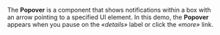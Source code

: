 The **Popover** is&nbsp;a&nbsp;component that shows notifications within a&nbsp;box with an&nbsp;arrow pointing to&nbsp;a&nbsp;specified&nbsp;UI element. In&nbsp;this demo, the **Popover** appears when you pause on&nbsp;the _&laquo;details&raquo;_ label or&nbsp;click the _&laquo;more&raquo;_ link.